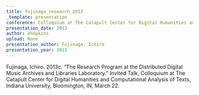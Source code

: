 ```yaml
---
title: fujinaga_research_2013
_template: presentation
conference: Colloquium at The Catapult Center for Digital Humanities and Computational Analysis of Texts, Indiana University, Bloomington, IN
presentation_date: 2013
author: ehopkins
upload: None
presentation_author: Fujinaga, Ichiro
presentation_year: 2013
---
```

Fujinaga, Ichiro. 2013c. “The Research Program at the Distributed Digital Music Archives and Libraries Laboratory.” Invited Talk, Colloquium at The Catapult Center for Digital Humanities and Computational Analysis of Texts, Indiana University, Bloomington, IN, March 22.
